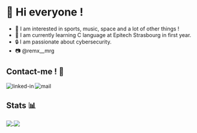 # 👋 Hi everyone !
- 👀 I am interested in sports, music, space and a lot of other things !
- 🌱 I am currently learning C language at Epitech Strasbourg in first year.
- 🔒 I am passionate about cybersecurity.
- 📷 @remx__mrg

## Contact-me ! 📝

[<img align="left" alt="linked-in" src="https://img.shields.io/badge/LinkedIn-0077B5?style=for-the-badge&logo=linkedin&logoColor=white" />](https://www.linkedin.com/in/r%C3%A9mi-m-51a495200/)
[<img align="left" alt="mail" src="https://img.shields.io/badge/mail-fff?style=for-the-badge&logo=gmail&logoColor=red" />](mailto:remi.mergen@epitech.eu)
<br clear="left">

## Stats 📊

<a href="https://github.com/Remi-Mergen/github-readme-stats">
    <img align="center" src="https://github-readme-stats.vercel.app/api?username=Remi-Mergen&bg_color=30,FF5733,C352FF&title_color=fff&text_color=fff&show_icons=true&icon_color=fff" />
</a>

<a href="https://github.com/Remi-Mergen/convoychat">
    <img align="center" src="https://github-readme-stats.vercel.app/api/top-langs/?username=Remi-Mergen&bg_color=320,C352FF,36D4FF&title_color=fff&text_color=fff&show_icons=true&icon_color=fff" />
</a>

<!-- username=Remi-Mergen -->
